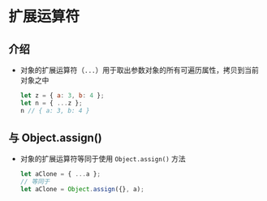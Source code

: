 # 扩展运算符

## 介绍

+ 对象的扩展运算符（`...`）用于取出参数对象的所有可遍历属性，拷贝到当前对象之中

    ```js
    let z = { a: 3, b: 4 };
    let n = { ...z };
    n // { a: 3, b: 4 }
    ```

## 与 Object.assign()

+ 对象的扩展运算符等同于使用 `Object.assign()` 方法

    ```js
    let aClone = { ...a };
    // 等同于
    let aClone = Object.assign({}, a);
    ```
